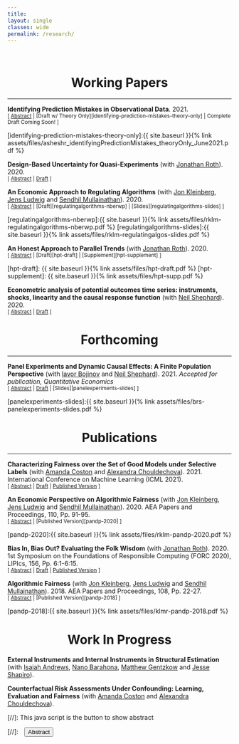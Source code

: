 ```yaml
---
title: 
layout: single
classes: wide
permalink: /research/
---
```

<br/> 


# <center> Working Papers </center>
- - -

**Identifying Prediction Mistakes in Observational Data**. 2021.<br/>
<small>[ <a href="#/" onclick="visib('identifying-prediction-mistakes')">Abstract</a> | [Draft w/ Theory Only][identifying-prediction-mistakes-theory-only] | Complete Draft Coming Soon! ]</small>

<div id="identifying-prediction-mistakes" style="display: none; text-align: justify; line-height: 1.2" ><small>
Decision makers, such as judges and doctors, make consequential choices based on predictions of unknown outcomes. Do these decision makers make systematic prediction mistakes based on the available information? In empirical settings, the preferences and information sets of decision makers are unknown to researchers, which makes uncovering systematic prediction mistakes a difficult identification problem. I develop an econometric framework to tackle this challenge and provide conditions under which systematic prediction mistakes can be identified. I show that exclusion restrictions on which observable characteristics of decisions may directly affect the decision maker's preferences and quasi-experimental variation together are sufficient to identify systematic prediction mistakes. Based on these identification results, I develop a tractable test for whether a decision maker makes systematic prediction mistakes that is applicable to empirical settings such as pretrial release, medical testing, and many others. Future drafts will apply the theory to empirically analyze pretrial release decisions in the criminal justice system.
</small><br><br/></div>

[identifying-prediction-mistakes-theory-only]:{{ site.baseurl }}{% link assets/files/asheshr_identifyingPredictionMistakes_theoryOnly_June2021.pdf %}

**Design-Based Uncertainty for Quasi-Experiments** (with [Jonathan Roth][jroth]). 2020.<br/>
<small>[ <a href="#/" onclick="visib('design-based-quasi-experiment')">Abstract</a> | [Draft][design-based-arxiv] ] </small>

<div id="design-based-quasi-experiment" style="display: none; text-align: justify; line-height: 1.2" ><small>
Social scientists are often interested in estimating causal effects in settings where all units in the population are observed (e.g. all 50 US states). Design-based approaches, which view the realization of treatment assignments as the source of randomness, may be more appealing than standard sampling-based approaches in such contexts. This paper develops a design-based theory of uncertainty suitable for quasi-experimental settings, in which the researcher estimates the treatment effect as if treatment were randomly assigned, but in reality treatment probabilities may depend in unknown ways on the potential outcomes. We first study the properties of the simple difference-in-means (SDIM) estimator. The SDIM is unbiased for a finite-population design-based analog to the average treatment effect on the treated (ATT) if treatment probabilities are uncorrelated with the potential outcomes in a finite population sense. We further derive expressions for the variance of the SDIM estimator and a central limit theorem under sequences of finite populations with growing sample size. We then show how our results can be applied to analyze the distribution and estimand of difference-in-differences (DiD) and two-stage least squares (2SLS) from a design-based perspective when treatment is not completely randomly assigned.
</small><br><br/></div>

[jroth]: https://jonathandroth.github.io/
[design-based-arxiv]: https://arxiv.org/pdf/2008.00602v2.pdf

**An Economic Approach to Regulating Algorithms** (with [Jon Kleinberg][jkleinberg], [Jens Ludwig][jludwig] and [Sendhil Mullainathan][smullainathan]). 2020.<br/>
<small>[ <a href="#/" onclick="visib('regulatingalgorithms')">Abstract</a> | [Draft][regulatingalgorithms-nberwp] | [Slides][regulatingalgorithms-slides] ]</small>

<div id="regulatingalgorithms" style="display: none; text-align: justify; line-height: 1.2" ><small>
There is growing concern about "algorithmic bias" - that predictive algorithms used in decision-making might bake in or exacerbate discrimination in society. We argue that such concerns are naturally addressed using the tools of welfare economics. This approach overturns prevailing wisdom about the remedies for algorithmic bias. First, when a social planner builds the algorithm herself, her equity preference has no effect on the training procedure. So long as the data, however biased, contain signal, they will be used and the learning algorithm will be the same. Equity preferences alone provide no reason to alter how information is extracted from data - only how that information enters decision-making. Second, when private (possibly discriminatory) actors are the ones building algorithms, optimal regulation involves algorithmic disclosure but otherwise no restriction on training procedures. Under such disclosure, the use of algorithms strictly reduces the extent of discrimination relative to a world in which humans make all the decisions. 
</small><br><br/></div>

[jkleinberg]: https://www.cs.cornell.edu/home/kleinber/
[jludwig]: https://voices.uchicago.edu/jensludwig/
[smullainathan]: https://sendhil.org/
[regulatingalgorithms-nberwp]:{{ site.baseurl }}{% link assets/files/rklm-regulatingalgorithms-nberwp.pdf %}
[regulatingalgorithms-slides]:{{ site.baseurl }}{% link assets/files/rklm-regulatingalgos-slides.pdf %}

**An Honest Approach to Parallel Trends** (with [Jonathan Roth][jroth]). 2020.<br/>
<small>[ <a href="#/" onclick="visib('hpt')">Abstract</a> | [Draft][hpt-draft] | [Supplement][hpt-supplement] ]</small>

<div id="hpt" style="display: none; text-align: justify; line-height: 1.2" ><small>
This paper proposes robust inference methods for difference-in-differences and event-study designs that do not require that the parallel trends assumption holds exactly. Instead, the researcher must only impose restrictions on the possible differences in trends between the treated and control groups. Several common intuitions expressed in applied work can be captured by such restrictions, including the notion that pre-treatment differences in trends are informative about counterfactual post-treatment differences in trends. Our methodology then guarantees uniformly valid ("honest'') inference when the imposed restrictions are satisfied. We first show that fixed length confidence intervals have near-optimal expected length for a practically-relevant class of restrictions. We next introduce a novel inference procedure that accommodates a wider range of restrictions, which is based on the observation that inference in our setting is equivalent to testing a system of moment inequalities with a large number of linear nuisance parameters. The resulting confidence sets are consistent, and have optimal local asymptotic power for many parameter configurations. We recommend researchers conduct sensitivity analyses to show what conclusions can be drawn under various restrictions on the possible differences in trends.
</small><br><br/></div>

[hpt-draft]: {{ site.baseurl }}{% link assets/files/hpt-draft.pdf %}
[hpt-supplement]: {{ site.baseurl }}{% link assets/files/hpt-supp.pdf %}

**Econometric analysis of potential outcomes time series: instruments, shocks, linearity and the causal response function** (with [Neil Shephard][nshephard]). 2020.<br/>
<small>[ <a href="#/" onclick="visib('timeseriescausality')">Abstract</a> | [Draft][timeseriescausality-arxiv] ]</small>

<div id="timeseriescausality" style="display: none; text-align: justify; line-height: 1.2" ><small>
Bojinov and Shephard (2019) defined potential outcome time series to nonparametrically measure dynamic causal effects in time series experiments. Four innovations are developed in this paper: "instrumental paths," treatments which are "shocks," "linear potential outcomes" and the "causal response function." Potential outcome time series are then used to provide a nonparametric causal interpretation of impulse response functions, generalized impulse response functions, local projections and LP-IV.
</small><br><br/></div>

[timeseriescausality-arxiv]: https://arxiv.org/pdf/1903.01637.pdf

# <center> Forthcoming </center>
- - -

**Panel Experiments and Dynamic Causal Effects: A Finite Population Perspective** (with [Iavor Bojinov][ibojinov] and [Neil Shephard][nshephard]). 2021.
*Accepted for publication, Quantitative Economics*
<br/>
<small>[ <a href="#/" onclick="visib('panelexperiments')">Abstract</a> | [Draft][panelexperiments-arxiv] | [Slides][panelexperiments-slides] ]</small>

<div id="panelexperiments" style="display: none; text-align: justify; line-height: 1.2" ><small>
In panel experiments, we randomly assign units to different interventions, measuring their outcomes, and repeating the procedure in several periods. Using the potential outcomes framework, we define finite population dynamic causal effects that capture the relative effectiveness of alternative treatment paths. For a rich class of dynamic causal effects, we provide a nonparametric estimator that is unbiased over the randomization distribution and derive its finite population limiting distribution as either the sample size or the duration of the experiment increases. We develop two methods for inference: a conservative test for weak null hypotheses and an exact randomization test for sharp null hypotheses. We further analyze the finite population probability limit of linear fixed effects estimators. These commonly-used estimators do not recover a causally interpretable estimand if there are dynamic causal effects and serial correlation in the assignments, highlighting the value of our proposed estimator.
</small><br><br/></div>

[ibojinov]: https://www.hbs.edu/faculty/Pages/profile.aspx?facId=1199332
[nshephard]: https://scholar.harvard.edu/shephard/home
[panelexperiments-arxiv]: https://arxiv.org/pdf/2003.09915.pdf
[panelexperiments-slides]:{{ site.baseurl }}{% link assets/files/brs-panelexperiments-slides.pdf %}

# <center> Publications </center>
- - -

**Characterizing Fairness over the Set of Good Models under Selective Labels** (with [Amanda Coston][acoston] and [Alexandra Chouldechova][achoulde]). 2021.
International Conference on Machine Learning (ICML 2021).
<br/>
<small>[ <a href="#/" onclick="visib('fairnessovergoodmodels')">Abstract</a> | [Draft][fairnessovergoodmodels-arxiv] | [Published Version][fairnessovergoodmodels-pub] ]</small>

<div id="fairnessovergoodmodels" style="display: none; text-align: justify; line-height: 1.2" ><small>
Algorithmic risk assessments are used to inform decisions in a wide variety of high-stakes settings. Often multiple predictive models deliver similar overall performance but differ markedly in their predictions for individual cases, an empirical phenomenon known as the "Rashomon Effect." These models may have different properties over various groups, and therefore have different predictive fairness properties. We develop a framework for characterizing predictive fairness properties over the set of models that deliver similar overall performance, or "the set of good models." Our framework addresses the empirically relevant challenge of selectively labelled data in the setting where the selection decision and outcome are unconfounded given the observed data features. Our framework can be used to 1) replace an existing model with one that has better fairness properties; or 2) audit for predictive bias. We illustrate these uses cases on a real-world credit-scoring task and a recidivism prediction task.
</small><br><br/></div>

[fairnessovergoodmodels-arxiv]: https://arxiv.org/pdf/2101.00352.pdf
[fairnessovergoodmodels-pub]: http://proceedings.mlr.press/v139/coston21a.html
[acoston]: http://www.cs.cmu.edu/~acoston/
[achoulde]: http://www.andrew.cmu.edu/user/achoulde/

**An Economic Perspective on Algorithmic Fairness** (with [Jon Kleinberg][jkleinberg], [Jens Ludwig][jludwig] and [Sendhil Mullainathan][smullainathan]). 2020. AEA Papers and Proceedings, 110, Pp. 91-95.
<br/>
<small>[ <a href="#/" onclick="visib('econ-perspective-fairness')">Abstract</a> | [Published Version][pandp-2020] ] </small>

<div id="econ-perspective-fairness" style="display: none; text-align: justify; line-height: 1.2" ><small>
There are widespread concerns that the growing use of machine learning algorithms in important decisions may reproduce and reinforce existing discrimination against legally protected groups. Most of the attention to date on issues of "algorithmic bias" or "algorithmic fairness" has come from computer scientists and machine learning researchers. We argue that concerns about algorithmic fairness are at least as much about questions of how discrimination manifests itself in data, decision-making under uncertainty, and optimal regulation. To fully answer these questions, an economic framework is necessary—and as a result, economists have much to contribute.
</small><br><br/></div>

[pandp-2020]:{{ site.baseurl }}{% link assets/files/rklm-pandp-2020.pdf %}

**Bias In, Bias Out? Evaluating the Folk Wisdom** (with [Jonathan Roth][jroth]). 2020. 1st Symposium on the Foundations of Responsible Computing (FORC 2020), LIPIcs, 156, Pp. 6:1-6:15.
<br/>
<small>[ <a href="#/" onclick="visib('biasinbiasout')">Abstract</a> | [Draft][biasinbiasout-draft] | [Published Version][biasinbiasout-pub] ] </small>

<div id="biasinbiasout" style="display: none; text-align: justify; line-height: 1.2" ><small>
We evaluate the folk wisdom that algorithmic decision rules trained on data produced by biased human decision-makers necessarily reflect this bias. We consider a setting where training labels are only generated if a biased decision-maker takes a particular action, and so "biased" training data arise due to discriminatory selection into the training data. In our baseline model, the more biased the decision-maker is against a group, the more the algorithmic decision rule favors that group. We refer to this phenomenon as bias reversal. We then clarify the conditions that give rise to bias reversal. Whether a prediction algorithm reverses or inherits bias depends critically on how the decision-maker affects the training data as well as the label used in training. We illustrate our main theoretical results in a simulation study applied to the New York City Stop, Question and Frisk dataset.
</small><br><br/></div>

[biasinbiasout-draft]:https://arxiv.org/pdf/1909.08518.pdf
[biasinbiasout-pub]:https://drops.dagstuhl.de/opus/volltexte/2020/12022/

**Algorithmic Fairness** (with [Jon Kleinberg][jkleinberg], [Jens Ludwig][jludwig] and [Sendhil Mullainathan][smullainathan]). 2018. AEA Papers and Proceedings, 108, Pp. 22-27.
<br/>
<small>[ <a href="#/" onclick="visib('algofairness')">Abstract</a> | [Published Version][pandp-2018] ] </small>

<div id="algofairness" style="display: none; text-align: justify; line-height: 1.2" ><small>
Concerns that algorithms may discriminate against certain groups have led to numerous efforts to 'blind' the algorithm to race. We argue that this intuitive perspective is misleading and may do harm. Our primary result is exceedingly simple, yet often overlooked. A preference for fairness should not change the choice of estimator. Equity preferences can change how the estimated prediction function is used (e.g., different threshold for different groups) but the function itself should not change. We show in an empirical example for college admissions that the inclusion of variables such as race can increase both equity and efficiency.
</small><br><br/></div>

[pandp-2018]:{{ site.baseurl }}{% link assets/files/klmr-pandp-2018.pdf %}

# <center> Work In Progress </center>

**External Instruments and Internal Instruments in Structural Estimation** (with [Isaiah Andrews][iandrews], [Nano Barahona][nbarahona], [Matthew Gentzkow][mgentzkow] and [Jesse Shapiro][jshapiro]).

[iandrews]: https://scholar.harvard.edu/iandrews/home
[nbarahona]: https://hbaraho.github.io/
[mgentzkow]: https://gentzkow.people.stanford.edu/
[jshapiro]: https://www.brown.edu/Research/Shapiro/

**Counterfactual Risk Assessments Under Confounding: Learning, Evaluation and Fairness** (with [Amanda Coston][acoston] and [Alexandra Chouldechova][achoulde]).

[//]: This java script is the button to show abstract
<script>
 function visib(id) {
  var x = document.getElementById(id);
  if (x.style.display === "block") {
    x.style.display = "none";
  } else {
    x.style.display = "block";
  }
}
</script>

[//]:&emsp;<button onclick="visib('polariz')" class="btn btn--inverse btn--small">Abstract</button>
